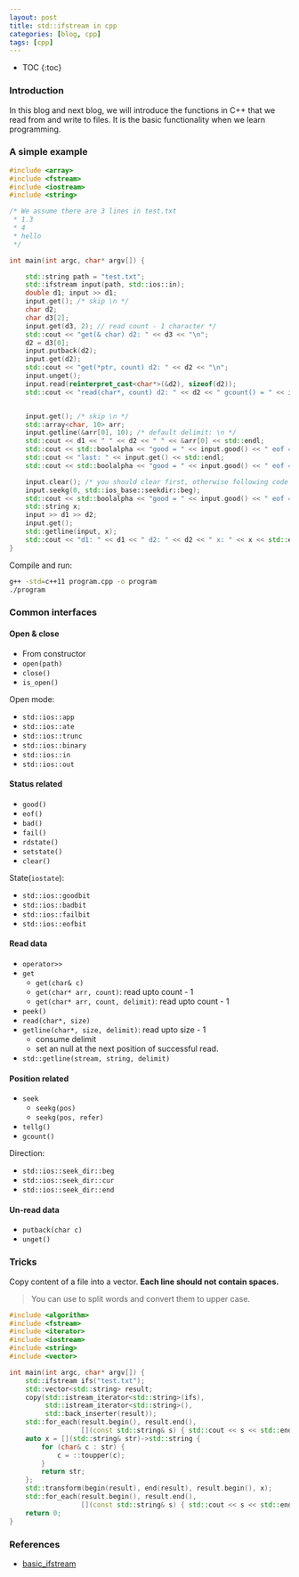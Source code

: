 ```yaml
---
layout: post
title: std::ifstream in cpp
categories: [blog, cpp]
tags: [cpp]
---
```


* TOC
{:toc}

### Introduction

In this blog and next blog, we will introduce the functions in C++ that we read from and write
to files. It is the basic functionality when we learn programming.

### A simple example

```cpp
#include <array>
#include <fstream>
#include <iostream>
#include <string>

/* We assume there are 3 lines in test.txt
 * 1.3
 * 4
 * hello
 */

int main(int argc, char* argv[]) {

    std::string path = "test.txt";
    std::ifstream input(path, std::ios::in);
    double d1; input >> d1;
    input.get(); /* skip \n */
    char d2;
    char d3[2];
    input.get(d3, 2); // read count - 1 character */
    std::cout << "get(& char) d2: " << d3 << "\n";
    d2 = d3[0];
    input.putback(d2);
    input.get(d2);
    std::cout << "get(*ptr, count) d2: " << d2 << "\n";
    input.unget();
    input.read(reinterpret_cast<char*>(&d2), sizeof(d2));
    std::cout << "read(char*, count) d2: " << d2 << " gcount() = " << input.gcount() << "\n";


    input.get(); /* skip \n */
    std::array<char, 10> arr;
    input.getline(&arr[0], 10); /* default delimit: \n */
    std::cout << d1 << " " << d2 << " " << &arr[0] << std::endl;
    std::cout << std::boolalpha << "good = " << input.good() << " eof = " << input.eof() << std::endl;
    std::cout << "last: " << input.get() << std::endl;
    std::cout << std::boolalpha << "good = " << input.good() << " eof = " << input.eof() << std::endl;

    input.clear(); /* you should clear first, otherwise following code will fail */
    input.seekg(0, std::ios_base::seekdir::beg);
    std::cout << std::boolalpha << "good = " << input.good() << " eof = " << input.eof() << std::endl;
    std::string x;
    input >> d1 >> d2;
    input.get();
    std::getline(input, x);
    std::cout << "d1: " << d1 << " d2: " << d2 << " x: " << x << std::endl;
}
```

Compile and run:

```bash
g++ -std=c++11 program.cpp -o program
./program
```

### Common interfaces

#### Open & close

+ From constructor
+ `open(path)`
+ `close()`
+ `is_open()`

Open mode:

+ `std::ios::app`
+ `std::ios::ate`
+ `std::ios::trunc`
+ `std::ios::binary`
+ `std::ios::in`
+ `std::ios::out`

#### Status related

+ `good()`
+ `eof()`
+ `bad()`
+ `fail()`
+ `rdstate()`
+ `setstate()`
+ `clear()`

State(`iostate`):

+ `std::ios::goodbit`
+ `std::ios::badbit`
+ `std::ios::failbit`
+ `std::ios::eofbit`

#### Read data

+ `operator>>`
+ `get`
  + `get(char& c)`
  + `get(char* arr, count)`: read upto count - 1
  + `get(char* arr, count, delimit)`: read upto count - 1
+ `peek()`
+ `read(char*, size)`
+ `getline(char*, size, delimit)`: read upto size - 1
  + consume delimit
  + set an null at the next position of successful read.
+ `std::getline(stream, string, delimit)`

#### Position related

+ `seek`
  + `seekg(pos)`
  + `seekg(pos, refer)`
+ `tellg()`
+ `gcount()`

Direction:

+ `std::ios::seek_dir::beg`
+ `std::ios::seek_dir::cur`
+ `std::ios::seek_dir::end`

#### Un-read data

+ `putback(char c)`
+ `unget()`

### Tricks

Copy content of a file into a vector. **Each line should not contain spaces.**

> You can use to split words and convert them to upper case.

```cpp
#include <algorithm>
#include <fstream>
#include <iterator>
#include <iostream>
#include <string>
#include <vector>

int main(int argc, char* argv[]) {
    std::ifstream ifs("test.txt");
    std::vector<std::string> result;
    copy(std::istream_iterator<std::string>(ifs),
         std::istream_iterator<std::string>(),
         std::back_inserter(result));
    std::for_each(result.begin(), result.end(),
                  [](const std::string& s) { std::cout << s << std::endl; });
    auto x = [](std::string& str)->std::string {
        for (char& c : str) {
            c = ::toupper(c);
        }
        return str;
    };
    std::transform(begin(result), end(result), result.begin(), x);
    std::for_each(result.begin(), result.end(),
                  [](const std::string& s) { std::cout << s << std::endl; });
    return 0;
}
```

### References

+ <a href="https://en.cppreference.com/w/cpp/io/basic_ifstream" target="_blank">basic_ifstream</a>
